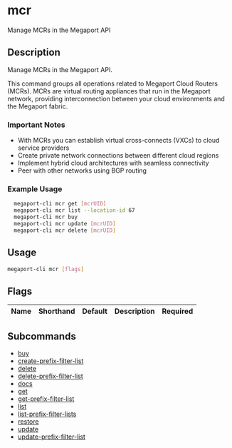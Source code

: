 # mcr

Manage MCRs in the Megaport API

## Description

Manage MCRs in the Megaport API.

This command groups all operations related to Megaport Cloud Routers (MCRs). MCRs are virtual routing appliances that run in the Megaport network, providing interconnection between your cloud environments and the Megaport fabric.

### Important Notes
  - With MCRs you can establish virtual cross-connects (VXCs) to cloud service providers
  - Create private network connections between different cloud regions
  - Implement hybrid cloud architectures with seamless connectivity
  - Peer with other networks using BGP routing

### Example Usage

```sh
  megaport-cli mcr get [mcrUID]
  megaport-cli mcr list --location-id 67
  megaport-cli mcr buy
  megaport-cli mcr update [mcrUID]
  megaport-cli mcr delete [mcrUID]
```

## Usage

```sh
megaport-cli mcr [flags]
```


## Flags

| Name | Shorthand | Default | Description | Required |
|------|-----------|---------|-------------|----------|

## Subcommands
* [buy](megaport-cli_mcr_buy.md)
* [create-prefix-filter-list](megaport-cli_mcr_create-prefix-filter-list.md)
* [delete](megaport-cli_mcr_delete.md)
* [delete-prefix-filter-list](megaport-cli_mcr_delete-prefix-filter-list.md)
* [docs](megaport-cli_mcr_docs.md)
* [get](megaport-cli_mcr_get.md)
* [get-prefix-filter-list](megaport-cli_mcr_get-prefix-filter-list.md)
* [list](megaport-cli_mcr_list.md)
* [list-prefix-filter-lists](megaport-cli_mcr_list-prefix-filter-lists.md)
* [restore](megaport-cli_mcr_restore.md)
* [update](megaport-cli_mcr_update.md)
* [update-prefix-filter-list](megaport-cli_mcr_update-prefix-filter-list.md)

